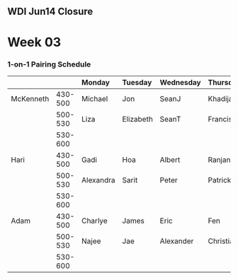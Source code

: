 ## WDI Jun14 Closure

# Week 03

### 1-on-1 Pairing Schedule

|        |     | Monday | Tuesday | Wednesday | Thursday | Friday |
|:---    |:--- |:---    |:---     |:---       |:---      |:---    |
| McKenneth | 430-500 | Michael | Jon | SeanJ | Khadijah | |
|| 500-530 | Liza | Elizabeth | SeanT | Francis | |
|| 530-600 ||||||
| Hari | 430-500 | Gadi | Hoa | Albert | Ranjan | |
|| 500-530 | Alexandra | Sarit | Peter | Patrick | |
|| 530-600 ||||||
| Adam | 430-500 | Charlye | James | Eric | Fen | |
|| 500-530 | Najee | Jae | Alexander | Christiana | |
|| 530-600 |||||||
